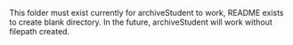 This folder must exist currently for archiveStudent to work, README exists to create blank directory.
In the future, archiveStudent will work without filepath created.